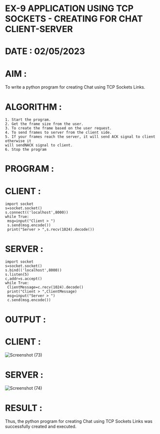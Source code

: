 # EX-9 APPLICATION USING TCP SOCKETS - CREATING FOR CHAT CLIENT-SERVER

# DATE : 02/05/2023

# AIM :
To write a python program for creating Chat using TCP Sockets Links.

# ALGORITHM :
```
1. Start the program.
2. Get the frame size from the user.
3. To create the frame based on the user request.
4. To send frames to server from the client side.
5. If your frames reach the server, it will send ACK signal to client otherwise it
will sendNACK signal to client.
6. Stop the program
```

# PROGRAM :
# CLIENT :
```
import socket
s=socket.socket()
s.connect(('localhost',8000))
while True:
 msg=input("Client > ")
 s.send(msg.encode())
 print("Server > ",s.recv(1024).decode())
```

# SERVER :
```
import socket
s=socket.socket()
s.bind(('localhost',8000))
s.listen(5)
c,addr=s.accept()
while True:
 ClientMessage=c.recv(1024).decode()
 print("Client > ",ClientMessage)
 msg=input("Server > ")
 c.send(msg.encode())
```

# OUTPUT :
# CLIENT :
![Screenshot (73)](https://github.com/ArpanBardhan/EX-9/assets/119405037/bd0b1784-26dc-4d91-9f5f-c97a563d7bdb)

# SERVER :
![Screenshot (74)](https://github.com/ArpanBardhan/EX-9/assets/119405037/8088b0f3-fb37-4539-b5bc-0ae5d94ba889)

# RESULT :
Thus, the python program for creating Chat using TCP Sockets Links was successfully
created and executed.
